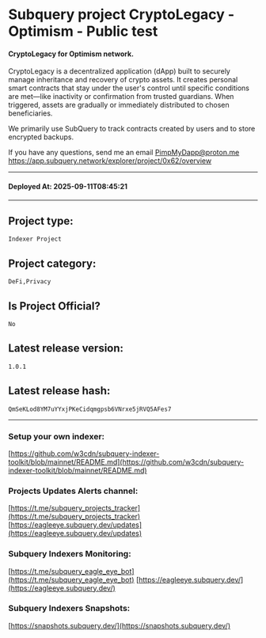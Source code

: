 # Subquery project CryptoLegacy - Optimism - Public test
####  CryptoLegacy for Optimism network.

CryptoLegacy is a decentralized application (dApp) built to securely manage inheritance and recovery of crypto assets. It creates personal smart contracts that stay under the user's control until specific conditions are met—like inactivity or confirmation from trusted guardians. When triggered, assets are gradually or immediately distributed to chosen beneficiaries.

We primarily use SubQuery to track contracts created by users and to store encrypted backups.

If you have any questions, send me an email PimpMyDapp@proton.me
https://app.subquery.network/explorer/project/0x62/overview
____
#### Deployed At: 2025-09-11T08:45:21
____

## Project type:
`Indexer Project`

## Project category:
`DeFi,Privacy`

## Is Project Official?
`No`

## Latest release version:
`1.0.1`

## Latest release hash:
`QmSeKLod8YM7uYYxjPKeCidqmgpsb6VNrxe5jRVQ5AFes7`



___
### Setup your own indexer:

[https://github.com/w3cdn/subquery-indexer-toolkit/blob/mainnet/README.md](https://github.com/w3cdn/subquery-indexer-toolkit/blob/mainnet/README.md)

### Projects Updates Alerts channel:

[https://t.me/subquery_projects_tracker](https://t.me/subquery_projects_tracker) [https://eagleeye.subquery.dev/updates](https://eagleeye.subquery.dev/updates)

### Subquery Indexers Monitoring:

[https://t.me/subquery_eagle_eye_bot](https://t.me/subquery_eagle_eye_bot) [https://eagleeye.subquery.dev/](https://eagleeye.subquery.dev/)


### Subquery Indexers Snapshots:

[https://snapshots.subquery.dev/](https://snapshots.subquery.dev/)
